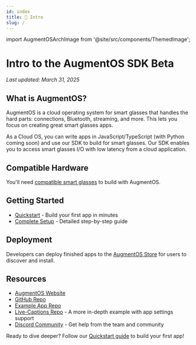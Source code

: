 ```yaml
---
id: index
title: 👋 Intro
slug: /
---
```


import AugmentOSArchImage from '@site/src/components/ThemedImage';

# Intro to the AugmentOS SDK Beta

*Last updated: March 31, 2025*

## What is AugmentOS?

AugmentOS is a cloud operating system for smart glasses that handles the hard parts: connections, Bluetooth, streaming, and more. This lets you focus on creating great smart glasses apps.

<AugmentOSArchImage width={500} />

As a Cloud OS, you can write apps in JavaScript/TypeScript (with Python coming soon) and use our SDK to build for smart glasses. Our SDK enables you to access smart glasses I/O with low latency from a cloud application.

## Compatible Hardware

You'll need [compatible smart glasses](https://augmentos.org/glasses/) to build with AugmentOS.

## Getting Started

- [Quickstart](quickstart) - Build your first app in minutes
- [Complete Setup](getting-started) - Detailed step-by-step guide

## Deployment

Developers can deploy finished apps to the [AugmentOS Store](https://appstore.augmentos.org) for users to discover and install.

## Resources

- [AugmentOS Website](https://augmentos.org)
- [GitHub Repo](https://github.com/AugmentOS-Community/AugmentOS)
- [Example App Repo](https://github.com/AugmentOS-Community/AugmentOS-Cloud-Example-App)
- [Live-Captions Repo](https://github.com/AugmentOS-Community/LiveCaptionsOnSmartGlasses) - A more in-depth example with app settings support
- [Discord Community](https://discord.gg/5ukNvkEAqT) - Get help from the team and community

Ready to dive deeper? Follow our [Quickstart guide](quickstart) to build your first app!